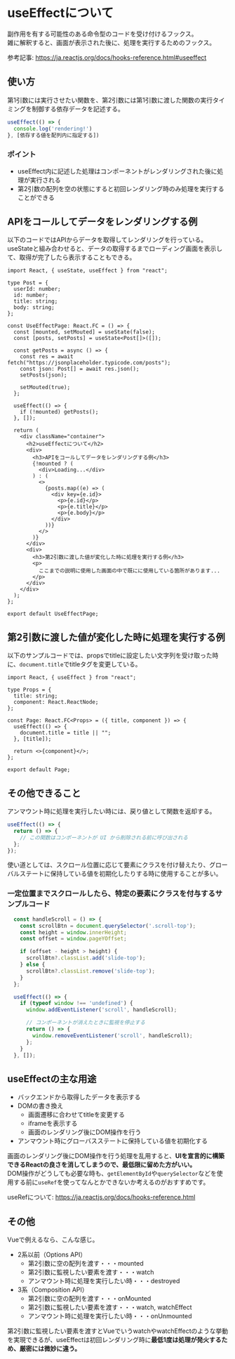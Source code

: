 # useEffectについて
副作用を有する可能性のある命令型のコードを受け付けるフックス。   
雑に解釈すると、画面が表示された後に、処理を実行するためのフックス。

参考記事: https://ja.reactjs.org/docs/hooks-reference.html#useeffect

## 使い方
第1引数には実行させたい関数を、第2引数には第1引数に渡した関数の実行タイミングを制御する依存データを記述する。

```ts
useEffect(() => {
  console.log('rendering!')
}, [依存する値を配列内に指定する]) 
```

### ポイント
* useEffect内に記述した処理はコンポーネントがレンダリングされた後に処理が実行される
* 第2引数の配列を空の状態にすると初回レンダリング時のみ処理を実行することができる

## APIをコールしてデータをレンダリングする例
以下のコードではAPIからデータを取得してレンダリングを行っている。   
useStateと組み合わせると、データの取得するまでローディング画面を表示して、取得が完了したら表示することもできる。

```tsx
import React, { useState, useEffect } from "react";

type Post = {
  userId: number;
  id: number;
  title: string;
  body: string;
};

const UseEffectPage: React.FC = () => {
  const [mounted, setMouted] = useState(false);
  const [posts, setPosts] = useState<Post[]>([]);

  const getPosts = async () => {
    const res = await fetch("https://jsonplaceholder.typicode.com/posts");
    const json: Post[] = await res.json();
    setPosts(json);

    setMouted(true);
  };

  useEffect(() => {
    if (!mounted) getPosts();
  }, []);

  return (
    <div className="container">
      <h2>useEffectについて</h2>
      <div>
        <h3>APIをコールしてデータをレンダリングする例</h3>
        {!mounted ? (
          <div>Loading...</div>
        ) : (
          <>
            {posts.map((e) => (
              <div key={e.id}>
                <p>{e.id}</p>
                <p>{e.title}</p>
                <p>{e.body}</p>
              </div>
            ))}
          </>
        )}
      </div>
      <div>
        <h3>第2引数に渡した値が変化した時に処理を実行する例</h3>
        <p>
          ここまでの説明に使用した画面の中で既にに使用している箇所があります...
        </p>
      </div>
    </div>
  );
};

export default UseEffectPage;
```

## 第2引数に渡した値が変化した時に処理を実行する例
以下のサンプルコードでは、propsでtitleに設定したい文字列を受け取った時に、```document.title```でtitleタグを変更している。

```tsx
import React, { useEffect } from "react";

type Props = {
  title: string;
  component: React.ReactNode;
};

const Page: React.FC<Props> = ({ title, component }) => {
  useEffect(() => {
    document.title = title || "";
  }, [title]);

  return <>{component}</>;
};

export default Page;
```

## その他できること
アンマウント時に処理を実行したい時には、戻り値として関数を返却する。

```ts
useEffect(() => {
  return () => {
    // この関数はコンポーネントが UI から削除される前に呼び出される
  };
});
```

使い道としては、スクロール位置に応じて要素にクラスを付け替えたり、グローバルステートに保持している値を初期化したりする時に使用することが多い。

### 一定位置までスクロールしたら、特定の要素にクラスを付与するサンプルコード
```ts
  const handleScroll = () => {
    const scrollBtn = document.querySelector('.scroll-top');
    const height = window.innerHeight;
    const offset = window.pageYOffset;

    if (offset - height > height) {
      scrollBtn?.classList.add('slide-top');
    } else {
      scrollBtn?.classList.remove('slide-top');
    }
  };

  useEffect(() => {
    if (typeof window !== 'undefined') {
      window.addEventListener('scroll', handleScroll);

      // コンポーネントが消えたときに監視を停止する
      return () => {
        window.removeEventListener('scroll', handleScroll);
      };
    }
  }, []);
```

## useEffectの主な用途
* バックエンドから取得したデータを表示する
* DOMの書き換え
  * 画面遷移に合わせてtitleを変更する
  * iframeを表示する
  * 画面のレンダリング後にDOM操作を行う
* アンマウント時にグローバスステートに保持している値を初期化する

画面のレンダリング後にDOM操作を行う処理を乱用すると、**UIを宣言的に構築できるReactの良さを消してしまうので、最低限に留めた方がいい。**   
DOM操作がどうしても必要な時も、```getElementById```や```querySelector```などを使用する前に```useRef```を使ってなんとかできないか考えるのがおすすめです。

useRefについて: https://ja.reactjs.org/docs/hooks-reference.html

## その他
Vueで例えるなら、こんな感じ。

* 2系以前（Options API）
  * 第2引数に空の配列を渡す・・・mounted
  * 第2引数に監視したい要素を渡す・・・watch
  * アンマウント時に処理を実行したい時・・・destroyed
* 3系（Composition API）
  * 第2引数に空の配列を渡す・・・onMounted
  * 第2引数に監視したい要素を渡す・・・watch, watchEffect
  * アンマウント時に処理を実行したい時・・・onUnmounted

第2引数に監視したい要素を渡すとVueでいうwatchやwatchEffectのような挙動を実現できるが、useEffectは初回レンダリング時に**最低1度は処理が発火するため、厳密には微妙に違う。**

